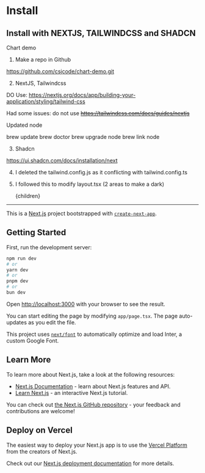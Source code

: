 
# Install

## Install with NEXTJS, TAILWINDCSS and SHADCN


Chart demo

1. Make a repo in Github

https://github.com/csjcode/chart-demo.git

2. NextJS, Tailwindcss

DO Use:
https://nextjs.org/docs/app/building-your-application/styling/tailwind-css

Had some issues:
do not use ~~https://tailwindcss.com/docs/guides/nextjs~~

Updated node

brew update
brew doctor
brew upgrade node
brew link node

3. Shadcn

https://ui.shadcn.com/docs/installation/next

4. I deleted the tailwind.config.js as it conflicting with tailwind.config.ts
5. I followed this to modify layout.tsx (2 areas to make a dark)

    <html className="dark" lang="en">
      <body className={`dark:bg-gray-800 {inter.className}`}>{children}</body>
    </html>




-------------------


This is a [Next.js](https://nextjs.org/) project bootstrapped with [`create-next-app`](https://github.com/vercel/next.js/tree/canary/packages/create-next-app).

## Getting Started

First, run the development server:

```bash
npm run dev
# or
yarn dev
# or
pnpm dev
# or
bun dev
```

Open [http://localhost:3000](http://localhost:3000) with your browser to see the result.

You can start editing the page by modifying `app/page.tsx`. The page auto-updates as you edit the file.

This project uses [`next/font`](https://nextjs.org/docs/basic-features/font-optimization) to automatically optimize and load Inter, a custom Google Font.

## Learn More

To learn more about Next.js, take a look at the following resources:

- [Next.js Documentation](https://nextjs.org/docs) - learn about Next.js features and API.
- [Learn Next.js](https://nextjs.org/learn) - an interactive Next.js tutorial.

You can check out [the Next.js GitHub repository](https://github.com/vercel/next.js/) - your feedback and contributions are welcome!

## Deploy on Vercel

The easiest way to deploy your Next.js app is to use the [Vercel Platform](https://vercel.com/new?utm_medium=default-template&filter=next.js&utm_source=create-next-app&utm_campaign=create-next-app-readme) from the creators of Next.js.

Check out our [Next.js deployment documentation](https://nextjs.org/docs/deployment) for more details.
